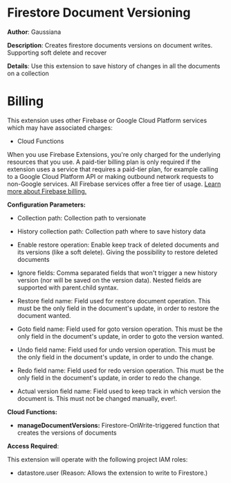 # Firestore Document Versioning

**Author**: Gaussiana 

**Description**: Creates firestore documents versions on document writes. Supporting soft delete and recover



**Details**: Use this extension to save history of changes in all the documents on a collection

# Billing

This extension uses other Firebase or Google Cloud Platform services which may have associated charges:

- Cloud Functions

When you use Firebase Extensions, you're only charged for the underlying resources that you use. A paid-tier billing plan is only required if the extension uses a service that requires a paid-tier plan, for example calling to a Google Cloud Platform API or making outbound network requests to non-Google services. All Firebase services offer a free tier of usage. [Learn more about Firebase billing.](https://firebase.google.com/pricing)




**Configuration Parameters:**

* Collection path: Collection path to versionate

* History collection path: Collection path where to save history data

* Enable restore operation: Enable keep track of deleted documents and its versions (like a soft delete). Giving the possibility to restore deleted documents

* Ignore fields: Comma separated fields that won't trigger a new history version (nor will be saved on the version data). Nested fields are supported with parent.child syntax.

* Restore field name: Field used for restore document operation.  This must be the only field in the document's update, in order to restore the document wanted.

* Goto field name: Field used for goto version operation. This must be the only field in the document's update, in order to goto the version wanted.

* Undo field name: Field used for undo version operation. This must be the only field in the document's update, in order to undo the change.

* Redo field name: Field used for redo version operation. This must be the only field in the document's update, in order to redo the change.

* Actual version field name: Field used to keep track in which version the document is. This must not be changed manually, ever!.



**Cloud Functions:**

* **manageDocumentVersions:** Firestore-OnWrite-triggered function that creates the versions of documents



**Access Required**:



This extension will operate with the following project IAM roles:

* datastore.user (Reason: Allows the extension to write to Firestore.)
